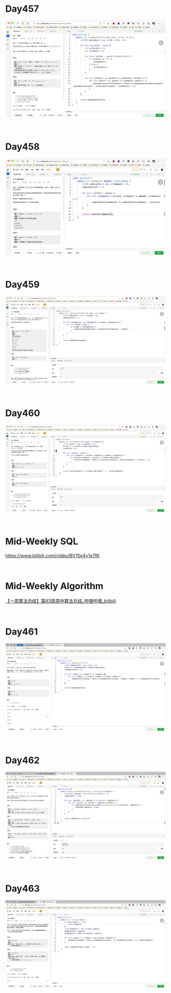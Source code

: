 # Day457

![day457](assets/day457.png)

&nbsp;

# Day458

![day458](assets/day458.png)

&nbsp;

# Day459

![day459](assets/day459.png)

&nbsp;

# Day460

![day460](assets/day460.png)

&nbsp;

# Mid-Weekly SQL

https://www.bilibili.com/video/BV1Se4y1e7fK

&nbsp;

# Mid-Weekly Algorithm

[【一周算法总结】第83周周中算法总结_哔哩哔哩_bilibili](https://www.bilibili.com/video/BV1md4y1y7bE/?spm_id_from=333.1007.top_right_bar_window_dynamic.content.click&vd_source=0e2e4fb78a4d00f87c3860e1ba2bc5b7)

&nbsp;

# Day461

![day461](assets/day461.png)

&nbsp;

# Day462

![day462](assets/day462.png)

&nbsp;

# Day463

![day463](assets/day463.png)







